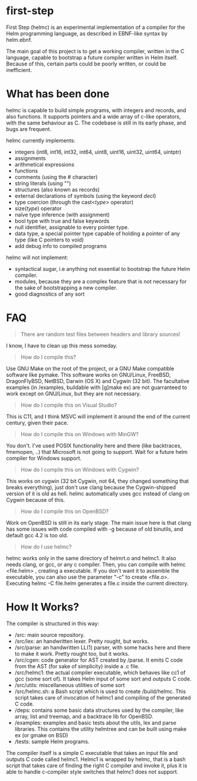 first-step
==========

First Step (helmc) is an experimental implementation of a compiler for the Helm programming language, as described in EBNF-like syntax by helm.ebnf.

The main goal of this project is to get a working compiler, written in the C language, capable to bootstrap a future compiler written in Helm itself.
Because of this, certain parts could be poorly written, or could be inefficient. 

What has been done
==================

helmc is capable to build simple programs, with integers and records, and also functions.
It supports pointers and a wide array of c-like operators, with the same behaviour as C.
The codebase is still in its early phase, and bugs are frequent.

helmc currently implements:

- integers (int8, int16, int32, int64, uint8, uint16, uint32, uint64, uintptr)
- assignments
- arithmetical expressions
- functions
- comments (using the # character) 
- string literals (using "")
- structures (also known as records)
- external declarations of symbols (using the keyword *decl*)
- type coercion (through the cast<*type*> operator)
- size(*type*) operator 
- naïve type inference (with assignment)
- bool type with true and false keywords
- null identifier, assignable to every pointer type.
- data type, a special pointer type capable of holding a pointer of any type (like C pointers to void) 
- add debug info to compiled programs 

helmc will not implement:

- syntactical sugar, i.e anything not essential to bootstrap the future Helm compiler.
- modules, because they are a complex feature that is not necessary for the sake of bootstrapping a new compiler.
- good diagnostics of any sort

FAQ
=== 

> There are random test files between headers and library sources!

I know, I have to clean up this mess someday.


> How do I compile this?

Use GNU Make on the root of the project, or a GNU Make compatible software like pymake.
This software works on GNU/Linux, FreeBSD, DragonFlyBSD, NetBSD, Darwin (OS X) and Cygwin (32 bit).
The facultative examples (in /examples, buildable with [g]make ex) are not guarranteed to work except on GNU/Linux, but they are not necessary. 


> How do I compile this on Visual Studio?

This is C11, and I think MSVC will implement it around the end of the current century, given their pace.

> How do I compile this on Windows with MinGW?

You don't. I've used POSIX functionality here and there (like backtraces, fmemopen, ..) that Microsoft is not going to support. Wait for a future helm compiler for Windows support.

> How do I compile this on Windows with Cygwin?

This works on cygwin (32 bit Cygwin, not 64, they changed something that breaks everything), just don't use clang because the Cygwin-shipped version of it is old as hell.
helmc automatically uses gcc instead of clang on Cygwin because of this.

> How do I compile this on OpenBSD?

Work on OpenBSD is still in its early stage. The main issue here is that clang has some issues with code compiled with -g because of old binutils, and default gcc 4.2 is too old.

> How do I use helmc? 

helmc works only in the same directory of helmrt.o and helmc1. It also needs clang, or gcc, or any c compiler.
Then, you can compile with helmc <file.helm> , creating a <file> executable. 
If you don't want it to assemble the executable, you can also use the parameter "-c" to create <file.o>.
Executing helmc -C file.helm generates a file.c inside the current directory.
   
How It Works?
=============

The compiler is structured in this way:

- /src: main source repository.
- /src/lex: an handwritten lexer. Pretty rought, but works.
- /src/parse: an handwritten LL(1) parser, with some hacks here and there to make it work. Pretty rought too, but it works.
- /src/cgen: code generator for AST created by /parse. It emits C code from the AST (for sake of simplicity) inside a .c file.
- /src/helmc1: the actual compiler executable, which behaves like cc1 of gcc (some sort of). It takes Helm input of some sort and outputs C code.
- /src/utils: miscellaneous utilities of some sort
- /src/helmc.sh: a Bash script which is used to create /build/helmc. This script takes care of invocation of helmc1 and compiling of the generated C code.
- /deps: contains some basic data structures used by the compiler, like array, list and treemap, and a backtrace lib for OpenBSD.
- /examples: examples and basic tests about the utils, lex and parse libraries. This contains the utility helmtree and can be built using make ex (or gmake on BSD)
- /tests: sample Helm programs.

The compiler itself is a simple C executable that takes an input file and outputs C code called helmc1. 
Helmc1 is wrapped by helmc, that is a bash script that takes care of finding the right C compiler and invoke it, plus it is able to handle c-compiler style switches that helmc1 does not support. 



